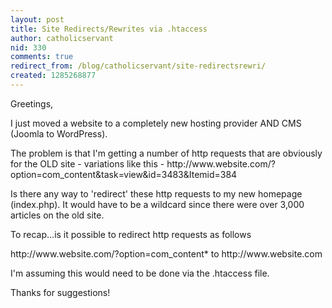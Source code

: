 ```yaml
---
layout: post
title: Site Redirects/Rewrites via .htaccess
author: catholicservant
nid: 330
comments: true
redirect_from: /blog/catholicservant/site-redirectsrewri/
created: 1285268877
---
```

<p>Greetings,</p>
<p>I just moved a website to a completely new hosting provider AND CMS (Joomla to WordPress).</p>
<p>The problem is that I&#39;m getting a number of http requests that are obviously for the OLD site - variations like this - http://www.website.com/?option=com_content&amp;task=view&amp;id=3483&amp;Itemid=384</p>
<p>Is there any way to &#39;redirect&#39; these http requests to my new homepage (index.php). It would have to be a wildcard since there were over 3,000 articles on the old site.</p>
<p>To recap...is it possible to redirect http requests as follows</p>
<p>http://www.website.com/?option=com_content* to http://www.website.com</p>
<p>I&#39;m assuming this would need to be done via the .htaccess file.</p>
<p>Thanks for suggestions!</p>
